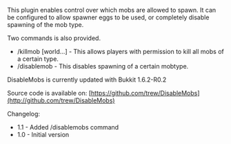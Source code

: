 This plugin enables control over which mobs are allowed to spawn. It can be configured to allow spawner eggs to be used, or completely disable spawning of the mob type.

Two commands is also provided.

- /killmob <mobtype> [world...] - This allows players with permission to kill all mobs of a certain type.
- /disablemob <mobtype> - This disables spawning of a certain mobtype.

DisableMobs is currently updated with Bukkit 1.6.2-R0.2

Source code is available on: [https://github.com/trew/DisableMobs](http://github.com/trew/DisableMobs)

Changelog:

- 1.1 - Added /disablemobs command
- 1.0 - Initial version